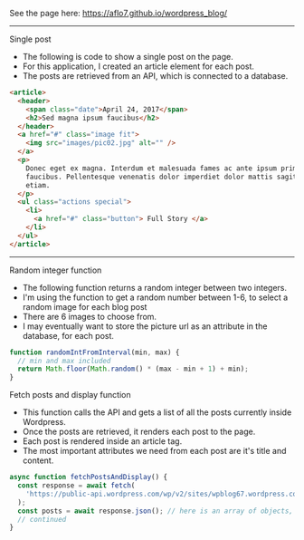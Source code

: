 See the page here: https://aflo7.github.io/wordpress_blog/

<hr>

Single post

- The following is code to show a single post on the page.
- For this application, I created an article element for each post.
- The posts are retrieved from an API, which is connected to a database.

```html
<article>
  <header>
    <span class="date">April 24, 2017</span>
    <h2>Sed magna ipsum faucibus</h2>
  </header>
  <a href="#" class="image fit">
    <img src="images/pic02.jpg" alt="" />
  </a>
  <p>
    Donec eget ex magna. Interdum et malesuada fames ac ante ipsum primis in
    faucibus. Pellentesque venenatis dolor imperdiet dolor mattis sagittis magna
    etiam.
  </p>
  <ul class="actions special">
    <li>
      <a href="#" class="button"> Full Story </a>
    </li>
  </ul>
</article>
```

<hr>

Random integer function

- The following function returns a random integer between two integers.
- I'm using the function to get a random number between 1-6, to select a random image for each blog post
- There are 6 images to choose from.
- I may eventually want to store the picture url as an attribute in the database, for each post.

```js
function randomIntFromInterval(min, max) {
  // min and max included
  return Math.floor(Math.random() * (max - min + 1) + min);
}
```

Fetch posts and display function

- This function calls the API and gets a list of all the posts currently inside Wordpress.
- Once the posts are retrieved, it renders each post to the page.
- Each post is rendered inside an article tag.
- The most important attributes we need from each post are it's title and content.

```js
async function fetchPostsAndDisplay() {
  const response = await fetch(
    'https://public-api.wordpress.com/wp/v2/sites/wpblog67.wordpress.com/posts'
  );
  const posts = await response.json(); // here is an array of objects, each object is a Post
  // continued
}
```
